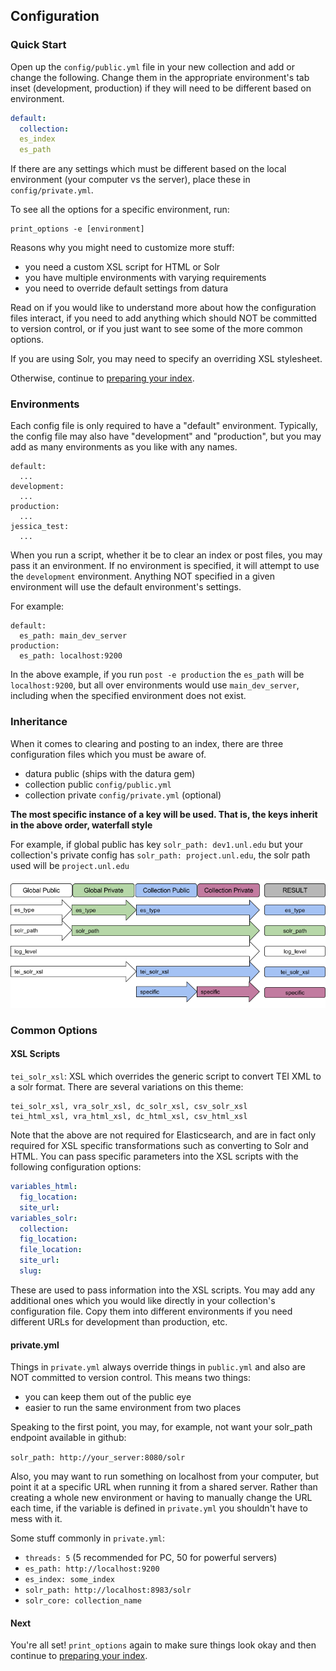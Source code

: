## Configuration

### Quick Start

Open up the `config/public.yml` file in your new collection and add or change the following.  Change them in the appropriate environment's tab inset (development, production) if they will need to be different based on environment.

```yaml
default:
  collection:
  es_index
  es_path
```

If there are any settings which must be different based on the local environment (your computer vs the server), place these in `config/private.yml`.

To see all the options for a specific environment, run:

```
print_options -e [environment]
```

Reasons why you might need to customize more stuff:

- you need a custom XSL script for HTML or Solr
- you have multiple environments with varying requirements
- you need to override default settings from datura

Read on if you would like to understand more about how the configuration files interact, if you need to add anything which should NOT be committed to version control, or if you just want to see some of the more common options.

If you are using Solr, you may need to specify an overriding XSL stylesheet.

Otherwise, continue to [preparing your index](prepare_index.md).

### Environments

Each config file is only required to have a "default" environment. Typically, the config file may also have "development" and "production", but you may add as many environments as you like with any names.

```
default:
  ...
development:
  ...
production:
  ...
jessica_test:
  ...
```

When you run a script, whether it be to clear an index or post files, you may pass it an environment.  If no environment is specified, it will attempt to use the `development` environment.  Anything NOT specified in a given environment will use the default environment's settings.

For example:

```
default:
  es_path: main_dev_server
production:
  es_path: localhost:9200
```

In the above example, if you run `post -e production` the `es_path` will be `localhost:9200`, but all over environments would use `main_dev_server`, including when the specified environment does not exist.

### Inheritance

When it comes to clearing and posting to an index, there are three configuration files which you must be aware of.

- datura public (ships with the datura gem)
- collection public `config/public.yml`
- collection private `config/private.yml` (optional)

**The most specific instance of a key will be used. That is, the keys inherit in the above order, waterfall style**

For example, if global public has key `solr_path: dev1.unl.edu` but your collection's private config has `solr_path: project.unl.edu`, the solr path used will be `project.unl.edu`

![Configuration inheritance chart showing least specific to most specific](../images/config_inheritance.png)

### Common Options

#### XSL Scripts

`tei_solr_xsl`: XSL which overrides the generic script to convert TEI XML to a solr format.  There are several variations on this theme:

```
tei_solr_xsl, vra_solr_xsl, dc_solr_xsl, csv_solr_xsl
tei_html_xsl, vra_html_xsl, dc_html_xsl, csv_html_xsl
```

Note that the above are not required for Elasticsearch, and are in fact only required for XSL specific transformations such as converting to Solr and HTML.  You can pass specific parameters into the XSL scripts with the following configuration options:

```yaml
variables_html:
  fig_location:
  site_url:
variables_solr:
  collection:
  fig_location:
  file_location:
  site_url:
  slug:
```

These are used to pass information into the XSL scripts.  You may add any additional ones which you would like directly in your collection's configuration file.  Copy them into different environments if you need different URLs for development than production, etc.

#### private.yml

Things in `private.yml` always override things in `public.yml` and also are NOT committed to version control. This means two things:

- you can keep them out of the public eye
- easier to run the same environment from two places

Speaking to the first point, you may, for example, not want your solr_path endpoint available in github:

`solr_path: http://your_server:8080/solr`

Also, you may want to run something on localhost from your computer, but point it at a specific URL when running it from a shared server.  Rather than creating a whole new environment or having to manually change the URL each time, if the variable is defined in `private.yml` you shouldn't have to mess with it.

Some stuff commonly in `private.yml`:

- `threads: 5` (5 recommended for PC, 50 for powerful servers)
- `es_path: http://localhost:9200`
- `es_index: some_index`
- `solr_path: http://localhost:8983/solr`
- `solr_core: collection_name`

#### Next

You're all set!  `print_options` again to make sure things look okay and then continue to [preparing your index](prepare_index.md).
